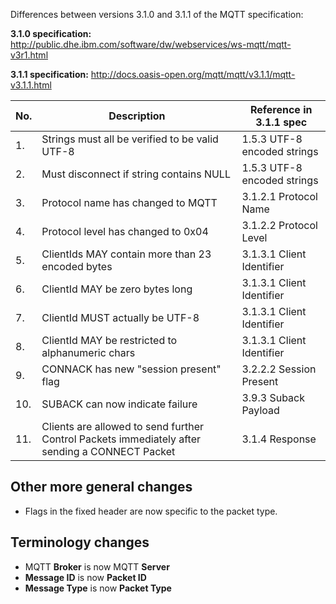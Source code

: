 Differences between versions 3.1.0 and 3.1.1 of the MQTT specification:

**3.1.0 specification:**
http://public.dhe.ibm.com/software/dw/webservices/ws-mqtt/mqtt-v3r1.html

**3.1.1 specification:**
http://docs.oasis-open.org/mqtt/mqtt/v3.1.1/mqtt-v3.1.1.html


| No. | Description                                          | Reference in 3.1.1 spec     |
|-----|------------------------------------------------------|-----------------------------|
| 1.  | Strings must all be verified to be valid UTF-8       | 1.5.3 UTF-8 encoded strings |
| 2.  | Must disconnect if string contains NULL              | 1.5.3 UTF-8 encoded strings |
| 3.  | Protocol name has changed to MQTT                    | 3.1.2.1 Protocol Name       |
| 4.  | Protocol level has changed to 0x04                   | 3.1.2.2 Protocol Level      |
| 5.  | ClientIds MAY contain more than 23 encoded bytes     | 3.1.3.1 Client Identifier   |
| 6.  | ClientId MAY be zero bytes long                      | 3.1.3.1 Client Identifier   |
| 7.  | ClientId MUST actually be UTF-8                      | 3.1.3.1 Client Identifier   |
| 8.  | ClientId MAY be restricted to alphanumeric chars     | 3.1.3.1 Client Identifier   |
| 9.  | CONNACK has new "session present" flag               | 3.2.2.2 Session Present     |
| 10. | SUBACK can now indicate failure                      | 3.9.3 Suback Payload        |
| 11. | Clients are allowed to send further Control Packets immediately after sending a CONNECT Packet | 3.1.4 Response


## Other more general changes

* Flags in the fixed header are now specific to the packet type.


## Terminology changes

* MQTT **Broker** is now MQTT **Server**
* **Message ID** is now **Packet ID**
* **Message Type** is now **Packet Type**

